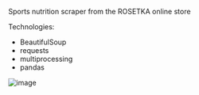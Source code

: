 Sports nutrition scraper from the ROSETKA online store

Technologies:
- BeautifulSoup
- requests
- multiprocessing
- pandas


![image](https://github.com/IvanPorozov/Parsing/assets/139009015/3efe00c2-498b-4523-85b6-456d569a79b9)

